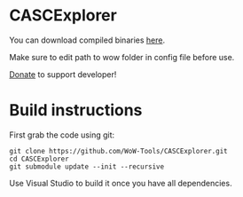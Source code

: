 CASCExplorer
============

You can download compiled binaries [here][Binaries].

Make sure to edit path to wow folder in config file before use.

[Donate][Donate] to support developer!

[Binaries]: https://github.com/WoW-Tools/CASCExplorer/releases
[Donate]: https://www.paypal.com/cgi-bin/webscr?cmd=_s-xclick&hosted_button_id=CFDMAA6ELV2G8

# Build instructions
First grab the code using git:

```
git clone https://github.com/WoW-Tools/CASCExplorer.git
cd CASCExplorer
git submodule update --init --recursive
```

Use Visual Studio to build it once you have all dependencies.
